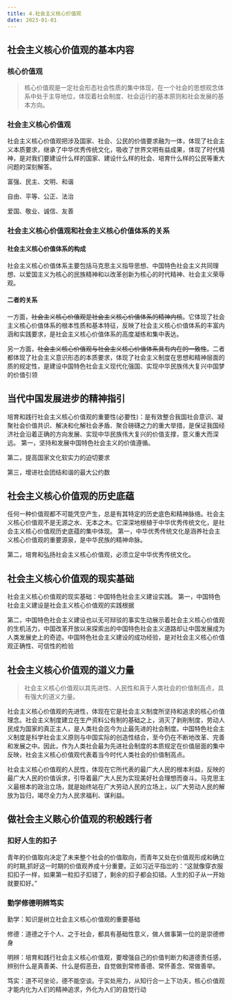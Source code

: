 ```yaml
---
title: 4.社会主义核心价值观
date: 2023-01-01
---
```


## 社会主义核心价值观的基本内容 <Badge text="选择题" type="tip" />

### 核心价值观

> 核心价值观是一定社会形态社会性质的集中体现，在一个社会的思想观念体系中处于主导地位，体现着社会制度、社会运行的基本原则和社会发展的基本方向。

### 社会主义核心价值观

社会主义核心价值观把涉及国家、社会、公民的价值要求融为一体，体现了社会主义本质要求，继承了中华优秀传统文化，吸收了世界文明有益成果，体现了时代精神，是对我们要建设什么样的国家、建设什么样的社会、培育什么样的公民等重大问题的深刻解答。

富强、民主、文明、和谐

自由、平等、公正、法治

爱国、敬业、诚信、友善

### 社会主义核心价值观和社会主义核心价值体系的关系

#### 社会主义核心价值体系的构成

社会主义核心价值体系主要包括马克思主义指导思想、中国特色社会主义共同理想、以爱国主义为核心的民族精神和以改革创新为核心的时代精神、社会主义荣辱观。

#### 二者的关系

一方面，~~社会主义核心价值观是社会主义核心价值体系的精神内核~~。它体现了社会主义核心价值体系的根本性质和基本特征，反映了社会主义核心价值体系的丰富内涵和实践要求，是社会主义核心价值体系的高度凝练和集中表达。

另一方面，~~社会主义核心价值观与社会主义核心价值体系具有内在的一致性~~。二者都体现了社会主义意识形态的本质要求，体现了社会主义制度在思想和精神层面的质的规定性，是建设中国特色社会主义现代化强国、实现中华民族伟大复兴中国梦的价值引领

## 当代中国发展进步的精神指引 <Badge text="选择题" type="tip" />

培育和践行社会主义核心价值观的重要性(必要性)：是有效整合我国社会意识、凝聚社会价值共识、解决和化解社会矛盾、聚合磅礴之力的重大举措，是保证我国经济社会沿着正确的方向发展、实现中华民族伟大复兴的价值支撑，意义重大而深远。
第一，坚持和发展中国特色社会主义的价值遵循。

第二，提高国家文化软实力的迫切要求

第三，增进社会团结和谐的最大公约数

## 社会主义核心价值观的历史底蕴 <Badge text="选择题" type="tip" />

任何一种价值观都不可能凭空产生，总是有其特定的历史底色和精神脉络。社会主义核心价值观不是无源之水、无本之木。它深深地根植于中华优秀传统文化，是社会主义核心价值观历史底蕴的集中体现。
第一，中华优秀传统文化是涵养社会主义核心价值观的重要源泉，是中华民族的精神命脉。

第二，培育和弘扬社会主义核心价值观，必须立足中华优秀传统文化。

## 社会主义核心价值观的现实基础 <Badge text="选择题" type="tip" />

社会主义核心价值观的现实基础：中国特色社会主义建设实践。
第一，中国特色社会主义建设是社会主义核心价值观的实践根据

第二，中国特色社会主义建设也以无可辩驳的事实生动展示着社会主义核心价值观的生机活力，中国改革开放以来探索出的中国特色社会主义道路却让中国发展成为人类发展史上的奇迹。中国特色社会主义建设的成功经验，是对社会主义核心价值观正确性、可信性的检验

## 社会主义核心价值观的道义力量 <Badge text="选择题" type="tip" />

> 社会主义核心价值观以其先进性、人民性和真于人类社会的价值制高点，具有强大的道义力量。

社会主义核心价值观的先进性，体现在它是社会主义制度所坚持和追求的核心价值理念。社会主义制度建立在生产资料公有制的基础之上，消灭了剥削制度，劳动人民成为国家的真正主人，是人类社会迄今为止最先进的社会制度。中国特色社会主义制度是科学社会主义原则与中国实际的创造性结合，至今仍在不断地改革、完善和发展之中。因此，作为人类社会最为先进社会制度的本质规定在价值层面的集中反映，社会主义核心价值观代表着当今时代人类社会的价值制高点。

社会主义核心价值观的人民性，体现在它所代表的最广大人民的根本利益，反映的最广大人民的价值诉求，引导着最广大人民为实现美好社会理想而奋斗。马克思主义最根本的政治立场，就是始终站在广大劳动人民的立场上，以广大劳动人民的解放为旨归，竭尽全力为人民求福利、谋利益。

## 做社会主义赅心价值观的积般践行者 <Badge text="选择题" type="tip" />

### 扣好人生的扣子

青年的价值取向决定了未来整个社会的价值取向，而青年又处在价值观形成和确立的时期,抓好这一时期的价值观养成十分重要。正如习近平指岀的：“这就像穿衣服扣扣子一样，如果第一粒扣子扣错了，剩余的扣子都会扣错。人生的扣子从一开始就要扣好。”

### 勤学修德明辨笃实

勤学：知识是树立社会主义核心价值观的重要基础

修德：道德之于个人、之于社会，都具有基础性意义，做人做事第一位的是崇德修身

明辨：培育和践行社会主义核心价值观，要增强自己的价值判断力和道德责任感，辨别什么是真善美、什么是假恶丑，自觉做到常修善德、常怀善念、常做善举。

笃实：道不可坐论，德不能空谈。于实处用力，从知行合一上下功夫，核心价值观才能内化为人们的精神追求，外化为人们的自觉行动
